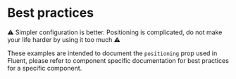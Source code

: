 # Best practices

⚠️ Simpler configuration is better. Positioning is complicated, do not make your life harder by using it too much ⚠️

These examples are intended to document the `positioning` prop used in Fluent, please refer to component specific
documentation for best practices for a specific component.
